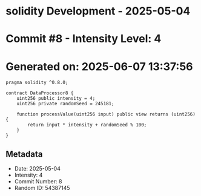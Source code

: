 ﻿# solidity Development - 2025-05-04
# Commit #8 - Intensity Level: 4
# Generated on: 2025-06-07 13:37:56
```solidity
pragma solidity ^0.8.0;

contract DataProcessor8 {
    uint256 public intensity = 4;
    uint256 private randomSeed = 245181;

    function processValue(uint256 input) public view returns (uint256) {
        return input * intensity + randomSeed % 100;
    }
}
```
## Metadata
- Date: 2025-05-04
- Intensity: 4
- Commit Number: 8
- Random ID: 54387145

